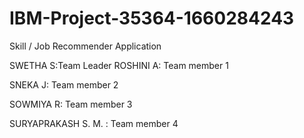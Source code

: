 # IBM-Project-35364-1660284243
Skill / Job Recommender Application

SWETHA S:Team Leader
ROSHINI A: Team member 1

SNEKA J: Team member 2

SOWMIYA R: Team member 3 

SURYAPRAKASH S. M. : Team member 4



